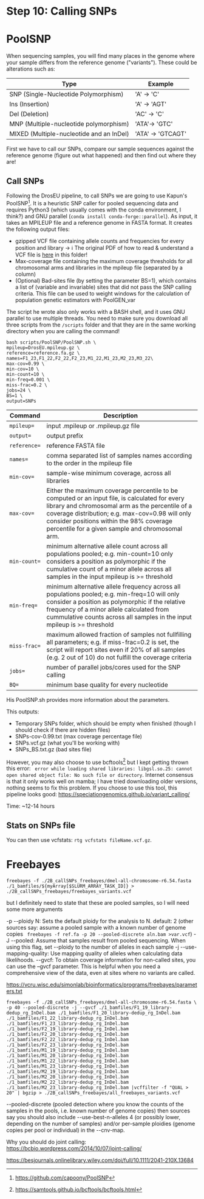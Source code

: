 # Step 10: Calling SNPs

# PoolSNP
When sequencing samples, you will find many places in the genome where your sample differs from the reference genome ("variants"). These could be alterations such as:

| Type  | Example |
| ----------- | ----------- |
| SNP (Single-Nucleotide Polymorphism) |'A' -> 'C'|
| Ins (Insertion) | 'A' ->  'AGT'|
| Del (Deletion) | 'AC' ->  'C'|
| MNP (Multiple-nucleotide polymorphism) |'ATA'->  'GTC'|
| MIXED (Multiple-nucleotide and an InDel) | 'ATA' -> 'GTCAGT'|

First we have to call our SNPs, compare our sample sequences against the reference genome (figure out what happened) and then find out where they are! 

## Call SNPs 

Following the DrosEU pipeline, to call SNPs we are going to use Kapun's PoolSNP[^1]. It is a heuristic SNP caller for pooled sequencing data and requires Python3 (which usually comes with the conda environment, I think?) and GNU parallel (`conda install conda-forge::parallel`). As input, it takes an MPILEUP file and a reference genome in FASTA format. It creates the following output files:

- gzipped VCF file containing allele counts and frequencies for every position and library -> ℹ️ The original PDF of how to read & understand a VCF file is [here](VCFv4.4.pdf) in this folder! 
- Max-coverage file containing the maximum coverage thresholds for all chromosomal arms and libraries in the mpileup file (separated by a column)
- (Optional) Bad-sites file (by setting the parameter BS=1), which contains a list of (variable and invariable) sites that did not pass the SNP calling criteria. This file can be used to weight windows for the calculation of population genetic estimators with PoolGEN_var

The script he wrote also only works with a BASH shell, and it uses GNU parallel to use multiple threads. You need to make sure you download all three scripts from the `/scripts` folder and that they are in the same working directory when you are calling the command! 

```
bash scripts/PoolSNP/PoolSNP.sh \
mpileup=DrosEU.mpileup.gz \
reference=reference.fa.gz \
names=F1_23,F1_22,F2_22,F2_23,M1_22,M1_23,M2_23,M3_22\
max-cov=0.99 \
min-cov=10 \
min-count=10 \
min-freq=0.001 \
miss-frac=0.2 \
jobs=24 \
BS=1 \
output=SNPs
```

| Command      | Description |
| ----------- | ----------- |
| `mpileup=` | input .mpileup or .mpileup.gz file |
| `output=` | output prefix |
| `reference=` | reference FASTA file |
| `names=` | comma separated list of samples names according to the order in the mpileup file |
| `min-cov=` | sample-wise minimum coverage, across all libraries |
| `max-cov=` | Either the maximum coverage percentile to be computed or an input file, is calculated for every library and chromosomal arm as the percentile of a coverage distribution; e.g. max-cov=0.98 will only consider positions within the 98% coverage percentile for a given sample and chromosomal arm.|
| `min-count=` | minimum alternative allele count across all populations pooled; e.g. min-count=10 only considers a position as polymorphic if the cumulative count of a minor allele across all samples in the input mpileup is >= threshold |
| `min-freq=` | minimum alternative allele frequency across all populations pooled; e.g. min-freq=10 will only consider a position as polymorphic if the relative frequency of a minor allele calculated from cummulative counts across all samples in the input mpileup is >= threshold |
| `miss-frac=` | maximum allowed fraction of samples not fullfilling all parameters; e.g. if miss-frac=0.2 is set, the script will report sites even if 20% of all samples (e.g. 2 out of 10) do not fulfill the coverage criteria |
| `jobs=` | number of parallel jobs/cores used for the SNP calling |
| `BQ=` | minimum base quality for every nucleotide |

His PoolSNP.sh provides more information about the parameters. 

This outputs:
- Temporary SNPs folder, which should be empty when finished (though I should check if there are hidden files)
- SNPs-cov-0.99.txt (max coverage percentage file) 
- SNPs.vcf.gz (what you'll be working with)
- SNPs_BS.txt.gz (bad sites file)

However, you may also choose to use bcftools[^2] but I kept getting thrown this error: ` error while loading shared libraries: libgsl.so.25: cannot open shared object file: No such file or directory`. Internet consensus is that it only works well on mamba; I have tried downloading older versions, nothing seems to fix this problem. If you choose to use this tool, this pipeline looks good: <https://speciationgenomics.github.io/variant_calling/> 

Time: ~12-14 hours

## Stats on SNPs file 

You can then use vcfstats: `rtg vcfstats fileName.vcf.gz`.

# Freebayes

`freebayes -f ./2B_callSNPs_freebayes/dmel-all-chromosome-r6.54.fasta ./1_bamfiles/${myArray[$SLURM_ARRAY_TASK_ID]} > ./2B_callSNPs_freebayes/freebayes_variants.vcf`

but I definitely need to state that these are pooled samples, so I will need some more arguments 

 -p --ploidy N:   Sets the default ploidy for the analysis to N.  default: 2 (other sources say: assume a pooled sample with a known number of genome copies ` freebayes -f ref.fa -p 20 --pooled-discrete aln.bam >var.vcf`)
 -J --pooled:     Assume that samples result from pooled sequencing.
                   When using this flag, set --ploidy to the number of
                   alleles in each sample
 -j --use-mapping-quality: Use mapping quality of alleles when calculating data likelihoods.
--gvcf: To obtain coverage information for non-called sites, you can use the –gvcf parameter. This is helpful when you need a comprehensive view of the data, even at sites where no variants are called.

https://vcru.wisc.edu/simonlab/bioinformatics/programs/freebayes/parameters.txt

`freebayes -f ./2B_callSNPs_freebayes/dmel-all-chromosome-r6.54.fasta \
-p 40 --pooled-discrete -j --gvcf
./1_bamfiles/F1_19_library-dedup_rg_InDel.bam
./1_bamfiles/F1_20_library-dedup_rg_InDel.bam
./1_bamfiles/F1_22_library-dedup_rg_InDel.bam
./1_bamfiles/F1_23_library-dedup_rg_InDel.bam
./1_bamfiles/F2_19_library-dedup_rg_InDel.bam
./1_bamfiles/F2_20_library-dedup_rg_InDel.bam
./1_bamfiles/F2_22_library-dedup_rg_InDel.bam
./1_bamfiles/F2_23_library-dedup_rg_InDel.bam
./1_bamfiles/M1_19_library-dedup_rg_InDel.bam
./1_bamfiles/M1_20_library-dedup_rg_InDel.bam
./1_bamfiles/M1_22_library-dedup_rg_InDel.bam
./1_bamfiles/M1_23_library-dedup_rg_InDel.bam
./1_bamfiles/M2_19_library-dedup_rg_InDel.bam
./1_bamfiles/M2_20_library-dedup_rg_InDel.bam
./1_bamfiles/M2_22_library-dedup_rg_InDel.bam
./1_bamfiles/M2_23_library-dedup_rg_InDel.bam |vcffilter -f "QUAL > 20" | bgzip > ./2B_callSNPs_freebayes/all_freebayes_variants.vcf`

--pooled-discrete (pooled detection where you know the counts of the samples in the pools, i.e. known number of genome copies) then sources say you should also include --use-best-n-alleles 4 (or possibly lower, depending on the number of samples) and/or per-sample ploidies (genome copies per pool or individual) in the --cnv-map.


Why you should do joint calling: https://bcbio.wordpress.com/2014/10/07/joint-calling/

https://besjournals.onlinelibrary.wiley.com/doi/full/10.1111/2041-210X.13684
[^1]: <https://github.com/capoony/PoolSNP>
[^2]: <https://samtools.github.io/bcftools/bcftools.html>
[^3]: <https://ftp.flybase.net/genomes/Drosophila_melanogaster/dmel_r6.54_FB2023_05/fasta/>
[^4]: "A program for annotating and predicting the effects of single nucleotide polymorphisms, SnpEff: SNPs in the genome of Drosophila melanogaster strain w1118; iso-2; iso-3.", Cingolani P, Platts A, Wang le L, Coon M, Nguyen T, Wang L, Land SJ, Lu X, Ruden DM. Fly (Austin). 2012 Apr-Jun;6(2):80-92. PMID: 22728672
[^5]: <https://pcingola.github.io/SnpEff/snpeff/commandline/>
[^6]: <https://pcingola.github.io/SnpEff/snpeff/outputsummary/>

